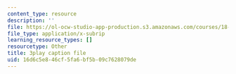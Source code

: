 ```yaml
---
content_type: resource
description: ''
file: https://ol-ocw-studio-app-production.s3.amazonaws.com/courses/18-065-matrix-methods-in-data-analysis-signal-processing-and-machine-learning-spring-2018/16d6c5e846cf5fa6bf5b09c7628079de_Cx5Z-OslNWE.vtt
file_type: application/x-subrip
learning_resource_types: []
resourcetype: Other
title: 3play caption file
uid: 16d6c5e8-46cf-5fa6-bf5b-09c7628079de
---
```

